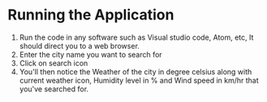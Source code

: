# Running the Application

1. Run the code in any software such as Visual studio code, Atom, etc, It should direct you to a web browser.
2. Enter the city name you want to search for
3. Click on search icon
4. You'll then notice the Weather of the city in degree celsius along with current weather icon, Humidity level in % and Wind speed in km/hr that you've searched for.
